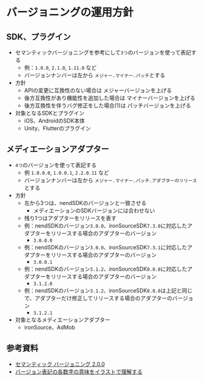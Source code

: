 # バージョニングの運用方針

## SDK、プラグイン
- セマンティックバージョニングを参考にして`3つ`のバージョンを使って表記する
  - 例：`1.0.0`, `2.1.0`, `1.11.0` など
  - バージョンナンバーは左から `メジャー.マイナー.パッチ`とする
- 方針
  - APIの変更に互換性のない場合は メジャーバージョンを上げる
  - 後方互換性があり機能性を追加した場合は マイナーバージョンを上げる
  - 後方互換性を伴うバグ修正をした場合(1)は パッチバージョンを上げる
- 対象となるSDKとプラグイン
  - iOS、AndroidのSDK本体
  - Unity、Flutterのプラグイン

## メディエーションアダプター
- `4つ`のバージョンを使って表記する
  - 例 `1.0.0.0`, `1.0.0.1`, `2.2.0.11` など
  - バージョンナンバーは左から `メジャー.マイナー.パッチ.アダプターのリリース`とする
- 方針
  - 左から3つは、nendSDKのバージョンと一致させる
    - メディエーションのSDKバージョンには合わせない
  - 残り1つはアダプターをリリースを表す
  - 例：nendSDKのバージョン`3.0.0`、ironSourceSDK`7.3.0`に対応したアダプターをリリースする場合のアダプターのバージョン
    - `3.0.0.0`
  - 例：nendSDKのバージョン`3.0.0`、ironSourceSDK`7.3.1`に対応したアダプターをリリースする場合のアダプターのバージョン
    - `3.0.0.1`
  - 例：nendSDKのバージョン`3.1.2`、ironSourceSDK`8.0.0`に対応したアダプターをリリースする場合のアダプターのバージョン
    - `3.1.2.0`
  - 例：nendSDKのバージョン`3.1.2`、ironSourceSDK`8.0.0`は上記と同じで、アダプターだけ修正してリリースする場合のアダプターのバージョン
    - `3.1.2.1`
- 対象となるメディエーションアダプター
  - ironSource、AdMob

## 参考資料
- [セマンティック バージョニング 2.0.0](https://semver.org/lang/ja/)
- [バージョン表記の各数字の意味をイラストで理解する](https://dev.classmethod.jp/articles/versoning-with-pictures/)
